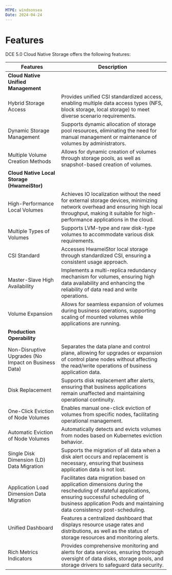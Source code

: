 ```yaml
---
MTPE: windsonsea
Date: 2024-04-24
---
```


# Features

DCE 5.0 Cloud Native Storage offers the following features:

| Features | Description |
| ------- | --- |
| **Cloud Native Unified Management** | |
| Hybrid Storage Access | Provides unified CSI standardized access, enabling multiple data access types (NFS, block storage, local storage) to meet diverse scenario requirements. |
| Dynamic Storage Management | Supports dynamic allocation of storage pool resources, eliminating the need for manual management or maintenance of volumes by administrators. |
| Multiple Volume Creation Methods | Allows for dynamic creation of volumes through storage pools, as well as snapshot-based creation of volumes. |
| **Cloud Native Local Storage (HwameiStor)** | |
| High-Performance Local Volumes | Achieves IO localization without the need for external storage devices, minimizing network overhead and ensuring high local throughput, making it suitable for high-performance applications in the cloud. |
| Multiple Types of Volumes | Supports LVM-type and raw disk-type volumes to accommodate various disk requirements. |
| CSI Standard | Accesses HwameiStor local storage through standardized CSI, ensuring a consistent usage approach. |
| Master-Slave High Availability | Implements a multi-replica redundancy mechanism for volumes, ensuring high data availability and enhancing the reliability of data read and write operations. |
| Volume Expansion | Allows for seamless expansion of volumes during business operations, supporting scaling of mounted volumes while applications are running. |
| **Production Operability** | |
| Non-Disruptive Upgrades (No Impact on Business Data) | Separates the data plane and control plane, allowing for upgrades or expansion of control plane nodes without affecting the read/write operations of business application data. |
| Disk Replacement | Supports disk replacement after alerts, ensuring that business applications remain unaffected and maintaining operational continuity. |
| One-Click Eviction of Node Volumes | Enables manual one-click eviction of volumes from specific nodes, facilitating operational management. |
| Automatic Eviction of Node Volumes | Automatically detects and evicts volumes from nodes based on Kubernetes eviction behavior. |
| Single Disk Dimension (LD) Data Migration | Supports the migration of all data when a disk alert occurs and replacement is necessary, ensuring that business application data is not lost. |
| Application Load Dimension Data Migration | Facilitates data migration based on application dimensions during the rescheduling of stateful applications, ensuring successful scheduling of business application Pods and maintaining data consistency post-scheduling. |
| Unified Dashboard | Features a centralized dashboard that displays resource usage rates and distributions, as well as the status of storage resources and monitoring alerts. |
| Rich Metrics Indicators | Provides comprehensive monitoring and alerts for data services, ensuring thorough oversight of data disks, storage pools, and storage drivers to safeguard data security. |
